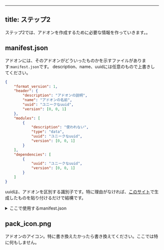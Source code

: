 ---
title: ステップ2
--
ステップ2では、アドオンを作成するために必要な情報を作っていきます。。

## manifest.json
アドオンには、そのアドオンがどういったものかを示すファイルがあります:`manifest.json`です。
description、name、uuidには任意のもので上書きしてください。

```json:manifest.json
{
    "format_version": 1,
    "header": {
        "description": "アドオンの説明",
        "name": "アドオンの名前",
        "uuid": "ユニークなuuid",
        "version": [0, 0, 1]
    },
    "modules": [
        {
            "description": "使われない",
            "type": "data",
            "uuid": "ユニークなuuid",
            "version": [0, 0, 1]
        }
    ],
    "dependencies": [
        {
            "uuid": "ユニークなuuid",
            "version": [0, 0, 1]
        }
    ]
}
```

uuidは、アドオンを区別する識別子です。特に理由がなければ、[このサイト](https://www.uuidgenerator.net/version4)で生成したものを貼り付けるだけで結構です。

<details>
<summary>ここで使用するmanifest.json</summary>
```json:manifest.json
{
    "format_version": 1,
    "header": {
        "description": "バックアップを取らずに大事なワールドの大事な場所で、このアドオンを入れて、TNTを起爆してください。",
        "name": "TNTの威力が倍になるアドオン",
        "uuid": "f10fff41-4bda-430e-beea-ca74291bd603",
        "version": [0, 0, 1]
    },
    "modules": [
        {
            "description": "使われない",
            "type": "data",
            "uuid": "b84b57c7-d4c0-4b17-8aa4-bb566605427a",
            "version": [0, 0, 1]
        }
    ],
    "dependencies": [
        {
            "uuid": "34474503-212c-4efb-b555-98a1ae88832d",
            "version": [0, 0, 1]
        }
    ]
}
```
</details>

## pack_icon.png
アドオンのアイコン。特に書き換えたかったら書き換えてください。ここでは特に何もしません。

